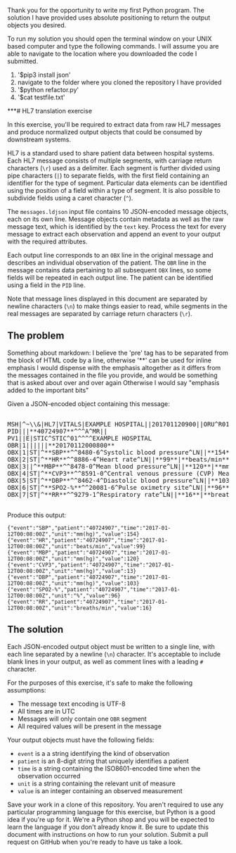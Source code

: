 Thank you for the opportunity to write my first Python program. The solution I have 
provided uses absolute positioning to return the output objects you desired. 

To run my solution you should open the terminal window on your UNIX based computer and type the following commands. I will assume you are able to navigate to the location where you downloaded the code I submitted.

1. '$pip3 install json'
2. navigate to the folder where you cloned the repository I have provided
3. '$python refactor.py'
4. '$cat testfile.txt'




***# HL7 translation exercise

In this exercise, you'll be required to extract data from raw HL7 messages and produce normalized output objects that could be consumed by downstream systems.

HL7 is a standard used to share patient data between hospital systems. Each HL7 message consists of multiple segments, with carriage return characters (`\r`) used as a delimiter. Each segment is further divided using pipe characters (`|`) to separate fields, with the first field containing an identifier for the type of segment. Particular data elements can be identified using the position of a field within a type of segment. It is also possible to subdivide fields using a caret character (`^`).

The `messages.ldjson` input file contains 10 JSON-encoded message objects, each on its own line. Message objects contain metadata as well as the raw message text, which is identified by the `text` key. Process the text for every message to extract each observation and append an event to your output with the required attributes.

Each output line corresponds to an `OBX` line in the original message and describes an individual observation of the patient. The `OBR` line in the message contains data pertaining to all subsequent `OBX` lines, so some fields will be repeated in each output line. The patient can be identified using a field in the `PID` line.

Note that message lines displayed in this document are separated by newline characters (`\n`) to make things easier to read, while segments in the real messages are separated by carriage return characters (`\r`).


## The problem

Something about markdown:
I believe the 'pre' tag has to be separated from the block of HTML code by a line, otherwise '**' can be used for inline emphasis
I would dispense with the emphasis altogether as it differs from the messages contained in the file you provide, and would be something that is asked about over and over again
Otherwise I would say "emphasis added to the important bits"

Given a JSON-encoded object containing this message:

<pre>

MSH|^~\\&|HL7|VITALS|EXAMPLE HOSPITAL||201701120900||ORU^R01|53b3cd1ea11b448ebf99656f637e54e3|P|2.3||||||UNICODE UTF-8
PID|||**40724907**^^^A^MR||
PV1||E|STIC^STIC^01^^^^EXAMPLE HOSPITAL
OBR|1||||||**20170112000800**
OBX|1|ST|^**SBP**^^8480-6^Systolic blood pressure^LN||**154**|**mm(hg)**||R
OBX|2|ST|^**HR**^^8886-4^Heart rate^LN||**99**|**beats/min**||R
OBX|3||^**MBP**^^8478-0^Mean blood pressure^LN||**120**|**mm(hg)**||R
OBX|4|ST|^**CVP3**^^8591-0^Central venous pressure (CVP) Mean^LN||**13**|**mm(hg)**||R
OBX|5|ST|^**DBP**^^8462-4^Diastolic blood pressure^LN||**103**|**mm(hg)**||R
OBX|6|ST|^**SPO2-%**^^20081-6^Pulse oximetry site^LN||**96**|**%**||R
OBX|7|ST|^**RR**^^9279-1^Respiratory rate^LN||**16**|**breaths/min**||R

</pre>

Produce this output:

    {"event":"SBP","patient":"40724907","time":"2017-01-12T00:08:00Z","unit":"mm(hg)","value":154}
    {"event":"HR","patient":"40724907","time":"2017-01-12T00:08:00Z","unit":"beats/min","value":99}
    {"event":"MBP","patient":"40724907","time":"2017-01-12T00:08:00Z","unit":"mm(hg)","value":120}
    {"event":"CVP3","patient":"40724907","time":"2017-01-12T00:08:00Z","unit":"mm(hg)","value":13}
    {"event":"DBP","patient":"40724907","time":"2017-01-12T00:08:00Z","unit":"mm(hg)","value":103}
    {"event":"SPO2-%","patient":"40724907","time":"2017-01-12T00:08:00Z","unit":"%","value":96}
    {"event":"RR","patient":"40724907","time":"2017-01-12T00:08:00Z","unit":"breaths/min","value":16}


## The solution

Each JSON-encoded output object must be written to a single line, with each line separated by a newline (`\n`) character. It's acceptable to include blank lines in your output, as well as comment lines with a leading `#` character.

For the purposes of this exercise, it's safe to make the following assumptions:

  * The message text encoding is UTF-8
  * All times are in UTC
  * Messages will only contain one `OBR` segment
  * All required values will be present in the message

Your output objects must have the following fields:

  * `event` is a a string identifying the kind of observation
  * `patient` is an 8-digit string that uniquely identifies a patient
  * `time` is a string containing the ISO8601-encoded time when the observation occurred
  * `unit` is a string containing the relevant unit of measure
  * `value` is an integer containing an observed measurement

Save your work in a clone of this repository. You aren't required to use any particular programming language for this exercise, but Python is a good idea if you're up for it. We're a Python shop and you will be expected to learn the language if you don't already know it. Be sure to update this document with instructions on how to run your solution. Submit a pull request on GitHub when you're ready to have us take a look.
